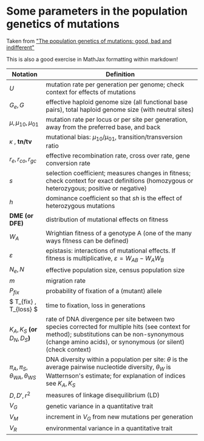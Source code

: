 # Some parameters in the population genetics of mutations
Taken from ["The population genetics of mutations: good, bad and indifferent"](https://www.ncbi.nlm.nih.gov/pmc/articles/PMC2871823/) 

This is also a good exercise in MathJax formatting within markdown! 

| Notation                                    | Definition                                                                                                                                                                                                           |
| ------------------------------------------- | -------------------------------------------------------------------------------------------------------------------------------------------------------------------------------------------------------------------- |
| $U$                                         | mutation rate per generation per genome; check context for effects of mutations                                                                                                                                      |
| $G_e , G$                                   | effective haploid genome size (all functional base pairs), total haploid genome size (with neutral sites)                                                                                                          |
| $\mu , \mu_{10} , \mu_{01}$                 | mutation rate per locus or per site per generation, away from the preferred base, and back                                                                                                                          |
| $\kappa$ , **tn/tv**         | mutational bias: $\mu_{10}/\mu_{01}$, transition/transversion ratio                                                                                                                                                  |
| $r_e , r_{co} , r_{gc}$                     | effective recombination rate, cross over rate, gene conversion rate                                                                                                                                                  |
| $s$                                         | selection coefficient; measures changes in fitness; check context for exact definitions (homozygous or heterozygous; positive or negative)                                                                |
| $h$                                         | dominance coefficient so that *sh* is the effect of heterozygous mutations                                                                                                                                           |
| **DME (or DFE)**                            | distribution of mutational effects on fitness                                                                                                                                                                        |
| ${W_A}$                                     | Wrightian fitness of a genotype A (one of the many ways fitness can be defined)                                                                                                                                      |
| $\varepsilon$                               | epistasis: interactions of mutational effects. If fitness is multiplicative, $\varepsilon = W_{AB} - W_AW_B$                                                                                               |
| $N_e , N$                                   | effective population size, census population size                                                                                                                                                                    |
| $m$                                         | migration rate                                                                                                                                                                                                       |
| ${P_{fix}}$                                    | probability of fixation of a (mutant) allele                                                                                                                                                                         |
| $ T_{fix} , T_{loss} $                         | time to fixation, loss in generations                                                                                                                                                                                |
| $K_A , K_S$ **(or** $D_N , D_S$**)**        | rate of DNA divergence per site between two species corrected for multiple hits (see context for method); substitutions can be non-synonymous (change amino acids), or synonymous (or silent) (check context) |
| $\pi_A , \pi_S , \theta_{WA} , \theta_{WS}$ | DNA diversity within a population per site: $\theta$ is the average pairwise nucleotide diversity, $\theta_W$ is Watternson's estimate; for explanation of indices see $K_A , K_S$                        |
| $D , D' , {r^2}$                            | measures of linkage disequilibrium (LD)                                                                                                                                                                              |
| ${V_G}$                                       | genetic variance in a quantitative trait                                                                                                                                                                             |
| $V_M$                                       | increment in $V_G$ from new mutations per generation                                                                                                                                                                 |
| $V_R$                                       | environmental variance in a quantitative trait                                                                                                                                                                       | 
